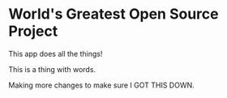 # World's Greatest Open Source Project

This app does all the things!

This is a thing with words. 

Making more changes to make sure I GOT THIS DOWN.
